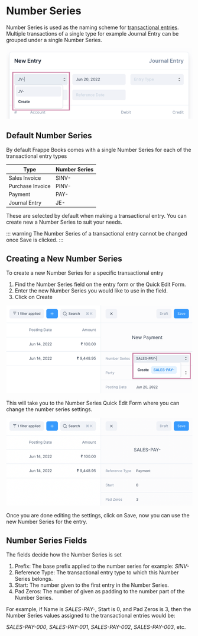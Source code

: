 # Number Series

Number Series is used as the naming scheme for
[transactional entries](/transactions/transactional-entries). Multiple
transactions of a single type for example Journal Entry can be grouped under a
single Number Series.

![Number Series](./images/number-series.png)

## Default Number Series

By default Frappe Books comes with a single Number Series for each of the
transactional entry types

| Type             | Number Series |
| ---------------- | ------------- |
| Sales Invoice    | SINV-         |
| Purchase Invoice | PINV-         |
| Payment          | PAY-          |
| Journal Entry    | JE-           |

These are selected by default when making a transactional entry. You can create
new a Number Series to suit your needs.

::: warning
The Number Series of a transactional entry cannot be changed once Save is
clicked.
:::


## Creating a New Number Series

To create a new Number Series for a specific transactional entry

1. Find the Number Series field on the entry form or the Quick Edit Form.
2. Enter the new Number Series you would like to use in the field.
3. Click on Create

![Number Series Field](./images/number-series-field.png)

This will take you to the Number Series Quick Edit Form where you can change the
number series settings.

![Number Series Form](./images/new-number-series.png)

Once you are done editing the settings, click on Save, now you can use the new
Number Series for the entry.

## Number Series Fields

The fields decide how the Number Series is set

1. Prefix: The base prefix applied to the number series for example: _SINV-_
2. Reference Type: The transactional entry type to which this Number Series belongs.
3. Start: The number given to the first entry in the Number Series.
4. Pad Zeros: The number of given as padding to the number part of the Number Series.

For example, if Name is _SALES-PAY-_, Start is 0, and Pad Zeros is 3, then the
Number Series values assigned to the transactional entries would be:

_SALES-PAY-000_, _SALES-PAY-001_, _SALES-PAY-002_, _SALES-PAY-003_, etc.
